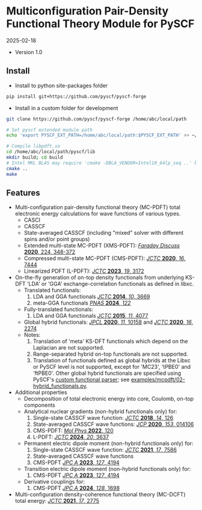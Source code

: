 # Multiconfiguration Pair-Density Functional Theory Module for PySCF

2025-02-18

- Version 1.0

## Install

- Install to python site-packages folder

```sh
pip install git+https://github.com/pyscf/pyscf-forge
```

- Install in a custom folder for development

```sh
git clone https://github.com/pyscf/pyscf-forge /home/abc/local/path

# Set pyscf extended module path
echo 'export PYSCF_EXT_PATH=/home/abc/local/path:$PYSCF_EXT_PATH' >> ~/.bashrc

# Compile libpdft.so
cd /home/abc/local/path/pyscf/lib
mkdir build; cd build
# Intel MKL BLAS may require 'cmake -DBLA_VENDOR=Intel10_64lp_seq ..' below
cmake ..
make
```

## Features

- Multi-configuration pair-density functional theory (MC-PDFT) total electronic
energy calculations for wave functions of various types.
  - CASCI
  - CASSCF
  - State-averaged CASSCF (including "mixed" solver with different spins and/or
  point groups)
  - Extended multi-state MC-PDFT (XMS-PDFT): [*Faraday Discuss* **2020**, 224,
  348-372]
  - Compressed multi-state MC-PDFT (CMS-PDFT): [*JCTC* **2020**, *16*, 7444]
  - Linearized PDFT (L-PDFT): [*JCTC* **2023**, *19*, 3172]
- On-the-fly generation of on-top density functionals from underlying KS-DFT
'LDA' or 'GGA' exchange-correlation functionals as defined in libxc.
  - Translated functionals: 
    1. LDA and GGA functionals [*JCTC* **2014**, *10*, 3669]
    1. meta-GGA functionals [*PNAS* **2024**, *122*]
  - Fully-translated functionals: 
    1. LDA and GGA functionals [*JCTC* **2015**, *11*, 4077]
  - Global hybrid functionals: [*JPCL* **2020**, *11*, 10158] and [*JCTC*
  **2020**, *16*, 2274]
  - Notes:
    1. Translation of 'meta' KS-DFT functionals which depend on the Laplacian
    are not supported.
    1. Range-separated hybrid on-top functionals are not supported.
    1. Translation of functionals defined as global hybrids at the Libxc or
    PySCF level is not supported, except for 'MC23', 'tPBE0' and 'ftPBE0'.
    Other global hybrid functionals are specified using PySCF's [custom
    functional parser][custom functional parser]; see
    [examples/mcpdft/02-hybrid_functionals.py].
- Additional properties
  - Decomposition of total electronic energy into core, Coulomb, on-top
  components
  - Analytical nuclear gradients (non-hybrid functionals only) for:
    1. Single-state CASSCF wave function: [*JCTC* **2018**, *14*, 126]
    1. State-averaged CASSCF wave functions: [*JCP* **2020**, *153*, 014106]
    1. CMS-PDFT: [*Mol Phys* **2022**, 120]
    1. L-PDFT: [*JCTC* **2024**, *20*, 3637]
  - Permanent electric dipole moment (non-hybrid functionals only) for:
    1. Single-state CASSCF wave function: [*JCTC* **2021**, *17*, 7586]
    1. State-averaged CASSCF wave functions
    1. CMS-PDFT [*JPC A* **2023**, *127*, 4194]
  - Transition electric dipole moment (non-hybrid functionals only) for:
    1. CMS-PDFT [*JPC A* **2023**, *127*, 4194]
  - Derivative couplings for:
    1. CMS-PDFT [*JPC A* **2024**, *128*, 1698]
- Multi-configuration density-coherence functional theory (MC-DCFT) total
energy: [*JCTC* **2021**, *17*, 2775]

[*faraday discuss* **2020**, 224, 348-372]: http://dx.doi.org/10.1039/D0FD00037J
[*jcp* **2020**, *153*, 014106]: http://dx.doi.org/10.1063/5.0007040
[*jctc* **2014**, *10*, 3669]: http://dx.doi.org/10.1021/ct500483t
[*jctc* **2015**, *11*, 4077]: http://dx.doi.org/10.1021/acs.jctc.5b00609
[*jctc* **2018**, *14*, 126]: http://dx.doi.org/10.1021/acs.jctc.7b00967
[*jctc* **2020**, *16*, 2274]: http://dx.doi.org/10.1021/acs.jctc.9b01178
[*jctc* **2020**, *16*, 7444]: http://dx.doi.org/10.1021/acs.jctc.0c00908
[*jctc* **2021**, *17*, 2775]: http://dx.doi.org/10.1021/acs.jctc.0c01346
[*jctc* **2021**, *17*, 7586]: http://dx.doi.org/10.1021/acs.jctc.1c00915
[*jctc* **2023**, *19*, 3172]: https://dx.doi.org/10.1021/acs.jctc.3c00207
[*jpcl* **2020**, *11*, 10158]: http://dx.doi.org/10.1021/acs.jpclett.0c02956
[*mol phys* **2022**, 120]: http://dx.doi.org/10.1080/00268976.2022.2110534
[*JCTC* **2024**, *20*, 3637]: https://dx.doi.org/10.1021/acs.jctc.4c00095
[*JPC A* **2024**, *128*, 1698]: https://dx.doi.org/10.1021/acs.jpca.3c07048
[*JPC A* **2023**, *127*, 4194]: https://dx.doi.org/10.1021/acs.jpca.3c01142
[*PNAS* **2024**, *122*]: https://dx.doi.org/10.1073/pnas.2419413121

[comment]: <> (Code hyperlinks)
[examples/mcpdft/02-hybrid_functionals.py]: examples/mcpdft/02-hybrid_functionals.py
[custom functional parser]: https://github.com/pyscf/pyscf/blob/master/examples/dft/24-custom_xc_functional.py
[examples/mcpdft/02-hybrid_functionals.py]: examples/mcpdft/02-hybrid_functionals.py

